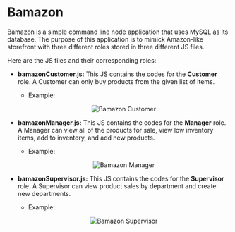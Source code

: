 # Bamazon

Bamazon is a simple command line node application that uses MySQL as its database. The purpose of this application is to mimick Amazon-like storefront with three different roles stored in three different JS files. 

Here are the JS files and their corresponding roles: 

* <strong>bamazonCustomer.js:</strong> This JS contains the codes for the <strong>Customer</strong> role. A Customer can only buy products from the given list of items.
  * Example: 
  <p align="center">
  <img src="images/customer.gif" alt="Bamazon Customer">
  </p>
  

* <strong>bamazonManager.js:</strong> This JS contains the codes for the <strong>Manager</strong> role. A Manager can view all of the products for sale, view low inventory items, add to inventory, and add new products.
  * Example: 
  <p align="center">
  <img src="images/manager.gif" alt="Bamazon Manager">
  </p>

* <strong>bamazonSupervisor.js:</strong> This JS contains the codes for the <strong>Supervisor</strong> role. A Supervisor can view product sales by department and create new departments. 
  * Example: 
  <p align="center">
  <img src="images/supervisor.gif" alt="Bamazon Supervisor">
  </p>
